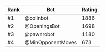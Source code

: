 Rank|Bot|Rating
---|---|---
#1|@colinbot|1886
#2|@OpeningsBot|1698
#3|@pawnrobot|1180
#4|@MinOpponentMoves|673
